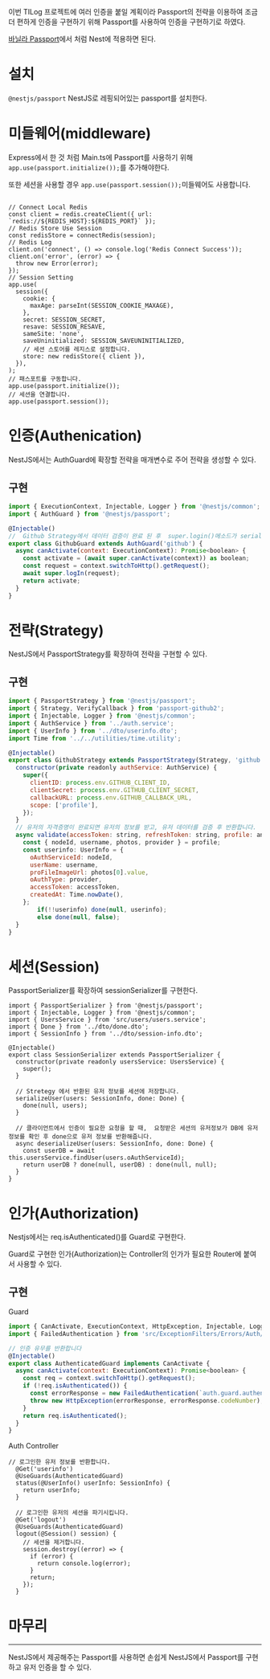 이번 TILog 프로젝트에 여러 인증을 붙일 계획이라 Passport의 전략을 이용하여 조금 더 편하게 인증을 구현하기 위해 Passport를 사용하여 인증을 구현하기로 하였다.

[바닐라 Passport](https://tilog.io/MINJE-98/22)에서 처럼 Nest에 적용하면 된다.

# 설치

`@nestjs/passport` NestJS로 레핑되어있는 passport를 설치한다.

# 미들웨어(middleware)

Express에서 한 것 처럼 Main.ts에 Passport를 사용하기 위해 `app.use(passport.initialize());`를 추가해야한다.

또한 세션을 사용할 경우 `app.use(passport.session());`미들웨어도 사용합니다.

## 
```tsx
// Connect Local Redis
const client = redis.createClient({ url: `redis://${REDIS_HOST}:${REDIS_PORT}` });
// Redis Store Use Session
const redisStore = connectRedis(session);
// Redis Log
client.on('connect', () => console.log('Redis Connect Success'));
client.on('error', (error) => {
  throw new Error(error);
});
// Session Setting
app.use(
  session({
    cookie: {
      maxAge: parseInt(SESSION_COOKIE_MAXAGE),
    },
    secret: SESSION_SECRET,
    resave: SESSION_RESAVE,
    sameSite: 'none',
    saveUninitialized: SESSION_SAVEUNINITIALIZED,
    // 세션 스토어를 레지스로 설정합니다.
    store: new redisStore({ client }),
  }),
);
// 패스포트를 구동합니다.
app.use(passport.initialize());
// 세션을 연결합니다.
app.use(passport.session());
```

# 인증(Authenication)

NestJS에서는 AuthGuard에 확장할 전략을 매개변수로 주어 전략을 생성할 수 있다. 

## 구현

```jsx
import { ExecutionContext, Injectable, Logger } from '@nestjs/common';
import { AuthGuard } from '@nestjs/passport';

@Injectable()
//  Github Strategy에서 데이터 검증이 완료 된 후  super.login()메소드가 serializeUser를 호출하여 세션에 유저 정보를 저장 후 반환됩니다.
export class GithubGuard extends AuthGuard('github') {
  async canActivate(context: ExecutionContext): Promise<boolean> {
    const activate = (await super.canActivate(context)) as boolean;
    const request = context.switchToHttp().getRequest();
    await super.logIn(request);
    return activate;
  }
}
```

# 전략(Strategy)

NestJS에서 PassportStrategy를 확장하여 전략을 구현할 수 있다.

## 구현

```jsx
import { PassportStrategy } from '@nestjs/passport';
import { Strategy, VerifyCallback } from 'passport-github2';
import { Injectable, Logger } from '@nestjs/common';
import { AuthService } from '../auth.service';
import { UserInfo } from '../dto/userinfo.dto';
import Time from '../../utilities/time.utility';

@Injectable()
export class GithubStrategy extends PassportStrategy(Strategy, 'github') {
  constructor(private readonly authService: AuthService) {
    super({
      clientID: process.env.GITHUB_CLIENT_ID,
      clientSecret: process.env.GITHUB_CLIENT_SECRET,
      callbackURL: process.env.GITHUB_CALLBACK_URL,
      scope: ['profile'],
    });
  }
  // 유저의 자격증명이 완료되면 유저의 정보를 받고, 유저 데이터를 검증 후 반환합니다.
  async validate(accessToken: string, refreshToken: string, profile: any, done: VerifyCallback): Promise<any> {
    const { nodeId, username, photos, provider } = profile;
    const userinfo: UserInfo = {
      oAuthServiceId: nodeId,
      userName: username,
      proFileImageUrl: photos[0].value,
      oAuthType: provider,
      accessToken: accessToken,
      createdAt: Time.nowDate(),
    };
		if(!!userinfo) done(null, userinfo);
		else done(null, false);
  }
}
```

# 세션(Session)

PassportSerializer를 확장하여 sessionSerializer를 구현한다.

```tsx
import { PassportSerializer } from '@nestjs/passport';
import { Injectable, Logger } from '@nestjs/common';
import { UsersService } from 'src/users/users.service';
import { Done } from '../dto/done.dto';
import { SessionInfo } from '../dto/session-info.dto';

@Injectable()
export class SessionSerializer extends PassportSerializer {
  constructor(private readonly usersService: UsersService) {
    super();
  }

  // Stretegy 에서 반환된 유저 정보를 세션에 저장합니다.
  serializeUser(users: SessionInfo, done: Done) {
    done(null, users);
  }

  // 클라이언트에서 인증이 필요한 요청을 할 때,  요청받은 세션의 유저정보가 DB에 유저 정보를 확인 후 done으로 유저 정보를 반환해줍니다.
  async deserializeUser(users: SessionInfo, done: Done) {
    const userDB = await this.usersService.findUser(users.oAuthServiceId);
    return userDB ? done(null, userDB) : done(null, null);
  }
}
```

# 인가(Authorization)

Nestjs에서는 req.isAuthenticated()를 Guard로 구현한다.

Guard로 구현한 인가(Authorization)는 Controller의 인가가 필요한 Router에 붙여서 사용할 수 있다.

## 구현

Guard

```jsx
import { CanActivate, ExecutionContext, HttpException, Injectable, Logger } from '@nestjs/common';
import { FailedAuthentication } from 'src/ExceptionFilters/Errors/Auth/Auth.error';

// 인증 유무를 반환합니다
@Injectable()
export class AuthenticatedGuard implements CanActivate {
  async canActivate(context: ExecutionContext): Promise<boolean> {
    const req = context.switchToHttp().getRequest();
    if (!req.isAuthenticated()) {
      const errorResponse = new FailedAuthentication(`auth.guard.authentication.failedauthentication`);
      throw new HttpException(errorResponse, errorResponse.codeNumber);
    }
    return req.isAuthenticated();
  }
}
```

Auth Controller

```tsx
// 로그인한 유저 정보를 반환합니다.
  @Get('userinfo')
  @UseGuards(AuthenticatedGuard)
  status(@UserInfo() userInfo: SessionInfo) {
    return userInfo;
  }

  // 로그인한 유저의 세션을 파기시킵니다.
  @Get('logout')
  @UseGuards(AuthenticatedGuard)
  logout(@Session() session) {
    // 세션을 제거합니다.
    session.destroy((error) => {
      if (error) {
        return console.log(error);
      }
      return;
    });
  }
```

# 마무리

---

NestJS에서 제공해주는 Passport를 사용하면 손쉽게 NestJS에서 Passport를 구현하고 유저 인증을 할 수 있다.
